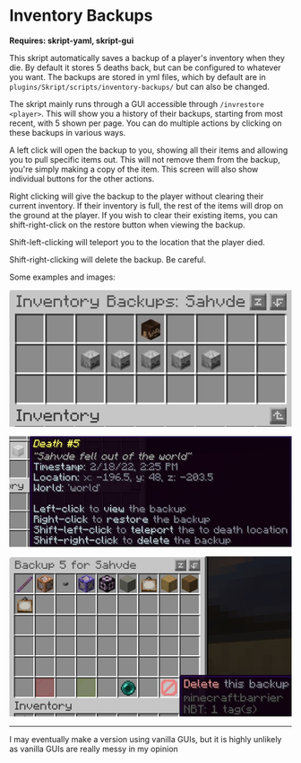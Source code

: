 # Inventory Backups

**Requires: skript-yaml, skript-gui**

This skript automatically saves a backup of a player's inventory when they die. By default it stores 5 deaths back, but can be configured to whatever you want. The backups are stored in yml files, which by default are in ``plugins/Skript/scripts/inventory-backups/`` but can also be changed.

The skript mainly runs through a GUI accessible through ``/invrestore <player>``. This will show you a history of their backups, starting from most recent, with 5 shown per page. You can do multiple actions by clicking on these backups in various ways. 

A left click will open the backup to you, showing all their items and allowing you to pull specific items out. This will not remove them from the backup, you're simply making a copy of the item. This screen will also show individual buttons for the other actions.

Right clicking will give the backup to the player without clearing their current inventory. If their inventory is full, the rest of the items will drop on the ground at the player. If you wish to clear their existing items, you can shift-right-click on the restore button when viewing the backup.

Shift-left-clicking will teleport you to the location that the player died.

Shift-right-clicking will delete the backup. Be careful.

Some examples and images:

![Main GUI](images/maingui.jpg?raw=true "Main GUI")

![tooltip](images/tooltip.jpg?raw=true "Tooltip Example")

![Viewing a backup](images/backup.jpg?raw=true "Viewing a backup")

---------

I may eventually make a version using vanilla GUIs, but it is highly unlikely as vanilla GUIs are really messy in my opinion
